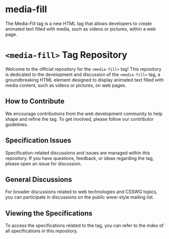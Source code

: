 # media-fill
The Media-Fill tag is a new HTML tag that allows developers to create animated text filled with media, such as videos or pictures, within a web page.

# `<media-fill>` Tag Repository

Welcome to the official repository for the `<media-fill>` tag! This repository is dedicated to the development and discussion of the `<media-fill>` tag, a groundbreaking HTML element designed to display animated text filled with media content, such as videos or pictures, on web pages.

## How to Contribute

We encourage contributions from the web development community to help shape and refine the <media-fill> tag. To get involved, please follow our contributor guidelines.

## Specification Issues

Specification-related discussions and issues are managed within this repository. If you have questions, feedback, or ideas regarding the <media-fill> tag, please open an issue for discussion.

## General Discussions

For broader discussions related to web technologies and CSSWG topics, you can participate in discussions on the public www-style mailing list.

## Viewing the Specifications

To access the specifications related to the <media-fill> tag, you can refer to the index of all specifications in this repository.
